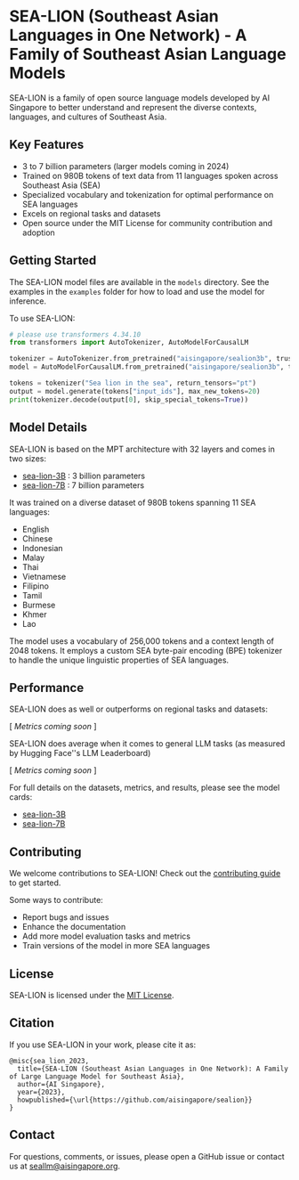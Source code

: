# SEA-LION (Southeast Asian Languages in One Network) - A Family of Southeast Asian Language Models

SEA-LION is a family of open source language models developed by AI Singapore to better understand and represent the diverse contexts, languages, and cultures of Southeast Asia. 

## Key Features

- 3 to 7 billion parameters (larger models coming in 2024)
- Trained on 980B tokens of text data from 11 languages spoken across Southeast Asia (SEA)
- Specialized vocabulary and tokenization for optimal performance on SEA languages
- Excels on regional tasks and datasets
- Open source under the MIT License for community contribution and adoption

## Getting Started

The SEA-LION model files are available in the `models` directory. See the examples in the `examples` folder for how to load and use the model for inference.

To use SEA-LION:

```python
# please use transformers 4.34.10
from transformers import AutoTokenizer, AutoModelForCausalLM

tokenizer = AutoTokenizer.from_pretrained("aisingapore/sealion3b", trust_remote_code=True)
model = AutoModelForCausalLM.from_pretrained("aisingapore/sealion3b", trust_remote_code=True)

tokens = tokenizer("Sea lion in the sea", return_tensors="pt")
output = model.generate(tokens["input_ids"], max_new_tokens=20)
print(tokenizer.decode(output[0], skip_special_tokens=True))
```

## Model Details

SEA-LION is based on the MPT architecture with 32 layers and comes in two sizes:

- [sea-lion-3B](https://huggingface.co/aisingapore/sealion3b) : 3 billion parameters 
- [sea-lion-7B](https://huggingface.co/aisingapore/sealion7b) : 7 billion parameters

It was trained on a diverse dataset of 980B tokens spanning 11 SEA languages:

- English
- Chinese  
- Indonesian
- Malay
- Thai
- Vietnamese
- Filipino
- Tamil
- Burmese
- Khmer
- Lao

The model uses a vocabulary of 256,000 tokens and a context length of 2048 tokens. It employs a custom SEA byte-pair encoding (BPE) tokenizer to handle the unique linguistic properties of SEA languages.

## Performance

SEA-LION does as well or outperforms on regional tasks and datasets:

[ _Metrics coming soon_ ]

SEA-LION does average when it comes to general LLM tasks (as measured by Hugging Face''s LLM Leaderboard)

[ _Metrics coming soon_ ]

For full details on the datasets, metrics, and results, please see the model cards:
* [sea-lion-3B](https://huggingface.co/aisingapore/sealion3b)
* [sea-lion-7B](https://huggingface.co/aisingapore/sealion7b)

## Contributing

We welcome contributions to SEA-LION! Check out the [contributing guide](CONTRIBUTING.md) to get started.

Some ways to contribute:

- Report bugs and issues
- Enhance the documentation
- Add more model evaluation tasks and metrics
- Train versions of the model in more SEA languages

## License

SEA-LION is licensed under the [MIT License](LICENSE).

## Citation

If you use SEA-LION in your work, please cite it as:

```
@misc{sea_lion_2023,
  title={SEA-LION (Southeast Asian Languages in One Network): A Family of Large Language Model for Southeast Asia},
  author={AI Singapore},
  year={2023},
  howpublished={\url{https://github.com/aisingapore/sealion}}
}
```

## Contact

For questions, comments, or issues, please open a GitHub issue or contact us at seallm@aisingapore.org.
